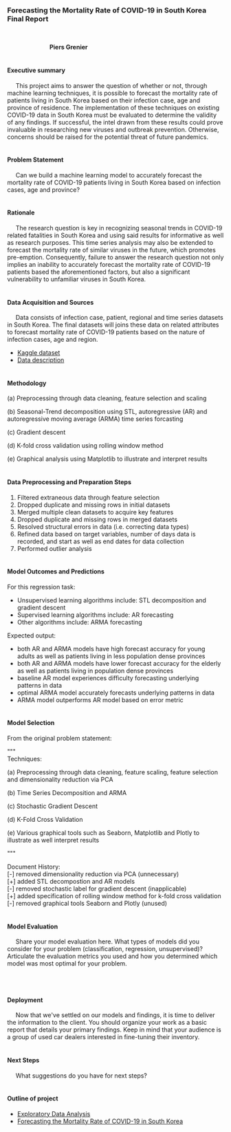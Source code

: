 ### Forecasting the Mortality Rate of COVID-19 in South Korea Final Report
<br>

&nbsp;&nbsp;&nbsp;&nbsp;&nbsp;&nbsp;&nbsp;&nbsp;&nbsp;&nbsp;&nbsp;&nbsp;&nbsp;&nbsp;&nbsp;&nbsp;&nbsp;&nbsp;&nbsp;&nbsp;&nbsp;&nbsp;&nbsp;&nbsp;&nbsp;**Piers Grenier**
<br><br>

#### Executive summary
&nbsp;&nbsp;&nbsp;&nbsp;&nbsp;This project aims to answer the question of whether or not, through machine learning techniques, it is possible to forecast the mortality rate of patients living in South Korea based on their infection case, age and province of residence. The implementation of these techniques on existing COVID-19 data in South Korea must be evaluated to determine the validity of any findings. If successful, the intel drawn from these results could prove invaluable in researching new viruses and outbreak prevention. Otherwise, concerns should be raised for the potential threat of future pandemics. 
<br><br>


#### Problem Statement
&nbsp;&nbsp;&nbsp;&nbsp;&nbsp;Can we build a machine learning model to accurately forecast the mortality rate of COVID-19 patients living in South Korea based on infection cases, age and province?
<br><br>


#### Rationale
&nbsp;&nbsp;&nbsp;&nbsp;&nbsp;The research question is key in recognizing seasonal trends in COVID-19 related fatalities in South Korea and using said results for informative as well as research purposes. This time series analysis may also be extended to forecast the mortality rate of similar viruses in the future, which promotes pre-emption. Consequently, failure to answer the research question not only implies an inability to accurately forecast the mortality rate of COVID-19 patients based the aforementioned factors, but also a significant vulnerability to unfamiliar viruses in South Korea.
<br><br>


#### Data Acquisition and Sources
&nbsp;&nbsp;&nbsp;&nbsp;&nbsp;Data consists of infection case, patient, regional and time series datasets in South Korea. The final datasets will joins these data on related attributes to forecast mortality rate of COVID-19 patients based on the nature of infection cases, age and region. 
- [Kaggle dataset](https://www.kaggle.com/datasets/kimjihoo/coronavirusdataset/data?select=Case.csv)
- [Data description](https://www.kaggle.com/code/kimjihoo/ds4c-what-is-this-dataset-detailed-description)
<br><br>


#### Methodology
(a) Preprocessing through data cleaning, feature selection and scaling

(b) Seasonal-Trend decomposition using STL, autoregressive (AR) and autoregressive moving average (ARMA) time series forcasting

(c) Gradient descent

(d) K-fold cross validation using rolling window method

(e) Graphical analysis using Matplotlib to illustrate and interpret results
<br><br>


#### Data Preprocessing and Preparation Steps
1. Filtered extraneous data through feature selection
2. Dropped duplicate and missing rows in initial datasets
3. Merged multiple clean datasets to acquire key features
4. Dropped duplicate and missing rows in merged datasets
5. Resolved structural errors in data (i.e. correcting data types)
6. Refined data based on target variables, number of days data is recorded, and start as well as end dates for data collection
7. Performed outlier analysis
<br><br>


#### Model Outcomes and Predictions
For this regression task:
- Unsupervised learning algorithms include: STL decomposition and gradient descent
- Supervised learning algorithms include: AR forecasting
- Other algorithms include: ARMA forecasting

Expected output:
- both AR and ARMA models have high forecast accuracy for young adults as well as patients living in less population dense provinces
- both AR and ARMA models have lower forecast accuracy for the elderly as well as patients living in population dense provinces
- baseline AR model experiences difficulty forecasting underlying patterns in data 
- optimal ARMA model accurately forecasts underlying patterns in data
- ARMA model outperforms AR model based on error metric
<br><br>


#### Model Selection
From the original problem statement:

"""
<br>Techniques:

(a) Preprocessing through data cleaning, feature scaling, feature selection and dimensionality reduction via PCA

(b) Time Series Decomposition and ARMA

(c) Stochastic Gradient Descent

(d) K-Fold Cross Validation

(e) Various graphical tools such as Seaborn, Matplotlib and Plotly to illustrate as well interpret results

"""

Document History:
<br>[-] removed dimensionality reduction via PCA (unnecessary)
<br>[+] added STL decompostion and AR models
<br>[-] removed stochastic label for gradient descent (inapplicable)
<br>[+] added specification of rolling window method for k-fold cross validation
<br>[-] removed graphical tools Seaborn and Plotly (unused)
<br><br>


#### Model Evaluation
&nbsp;&nbsp;&nbsp;&nbsp;&nbsp;Share your model evaluation here. What types of models did you consider for your problem (classification, regression, unsupervised)?  Articulate the evaluation metrics you used and how you determined which model was most optimal for your problem.


<br><br>


#### Deployment
&nbsp;&nbsp;&nbsp;&nbsp;&nbsp;Now that we've settled on our models and findings, it is time to deliver the information to the client.  You should organize your work as a basic report that details your primary findings.  Keep in mind that your audience is a group of used car dealers interested in fine-tuning their inventory.
<br><br>


#### Next Steps
&nbsp;&nbsp;&nbsp;&nbsp;&nbsp;What suggestions do you have for next steps?
<br><br>


#### Outline of project
- [Exploratory Data Analysis](https://github.com/piersgrenier/Exploratory-Data-Analysis/blob/main/EDA.ipynb)
- [Forecasting the Mortality Rate of COVID-19 in South Korea]()

